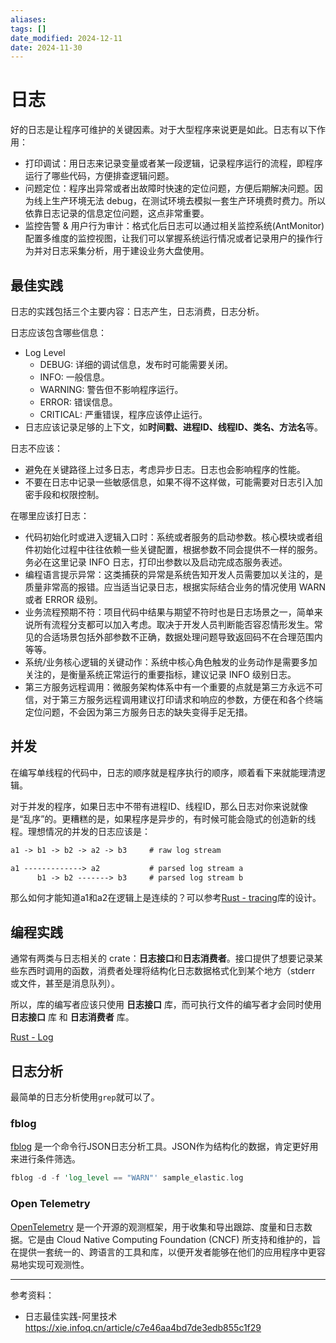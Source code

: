 ```yaml
---
aliases: 
tags: []
date_modified: 2024-12-11
date: 2024-11-30
---
```


# 日志

好的日志是让程序可维护的关键因素。对于大型程序来说更是如此。日志有以下作用：

- 打印调试：用日志来记录变量或者某一段逻辑，记录程序运行的流程，即程序运行了哪些代码，方便排查逻辑问题。
- 问题定位：程序出异常或者出故障时快速的定位问题，方便后期解决问题。因为线上生产环境无法 debug，在测试环境去模拟一套生产环境费时费力。所以依靠日志记录的信息定位问题，这点非常重要。
- 监控告警 & 用户行为审计：格式化后日志可以通过相关监控系统(AntMonitor)配置多维度的监控视图，让我们可以掌握系统运行情况或者记录用户的操作行为并对日志采集分析，用于建设业务大盘使用。

## 最佳实践

日志的实践包括三个主要内容：日志产生，日志消费，日志分析。

日志应该包含哪些信息：

- Log Level
    - DEBUG: 详细的调试信息，发布时可能需要关闭。
    - INFO: 一般信息。
    - WARNING: 警告但不影响程序运行。
    - ERROR: 错误信息。
    - CRITICAL: 严重错误，程序应该停止运行。
- 日志应该记录足够的上下文，如**时间戳、进程ID、线程ID、类名、方法名**等。

日志不应该：

- 避免在关键路径上过多日志，考虑异步日志。日志也会影响程序的性能。
- 不要在日志中记录一些敏感信息，如果不得不这样做，可能需要对日志引入加密手段和权限控制。

在哪里应该打日志：

- 代码初始化时或进入逻辑入口时：系统或者服务的启动参数。核心模块或者组件初始化过程中往往依赖一些关键配置，根据参数不同会提供不一样的服务。务必在这里记录 INFO 日志，打印出参数以及启动完成态服务表述。
- 编程语言提示异常：这类捕获的异常是系统告知开发人员需要加以关注的，是质量非常高的报错。应当适当记录日志，根据实际结合业务的情况使用 WARN 或者 ERROR 级别。
- 业务流程预期不符：项目代码中结果与期望不符时也是日志场景之一，简单来说所有流程分支都可以加入考虑。取决于开发人员判断能否容忍情形发生。常见的合适场景包括外部参数不正确，数据处理问题导致返回码不在合理范围内等等。
- 系统/业务核心逻辑的关键动作：系统中核心角色触发的业务动作是需要多加关注的，是衡量系统正常运行的重要指标，建议记录 INFO 级别日志。
- 第三方服务远程调用：微服务架构体系中有一个重要的点就是第三方永远不可信，对于第三方服务远程调用建议打印请求和响应的参数，方便在和各个终端定位问题，不会因为第三方服务日志的缺失变得手足无措。

## 并发

在编写单线程的代码中，日志的顺序就是程序执行的顺序，顺着看下来就能理清逻辑。

对于并发的程序，如果日志中不带有进程ID、线程ID，那么日志对你来说就像是“乱序”的。更糟糕的是，如果程序是异步的，有时候可能会隐式的创造新的线程。理想情况的并发的日志应该是：

```txt
a1 -> b1 -> b2 -> a2 -> b3     # raw log stream

a1 -------------> a2           # parsed log stream a
      b1 -> b2 -------> b3     # parsed log stream b
```

那么如何才能知道a1和a2在逻辑上是连续的？可以参考[Rust - tracing](../编程语言/Rust/库/日志.md)库的设计。

## 编程实践

通常有两类与日志相关的 crate：**日志接口**和**日志消费者**。接口提供了想要记录某些东西时调用的函数，消费者处理将结构化日志数据格式化到某个地方（stderr 或文件，甚至是消息队列）。

所以，库的编写者应该只使用 **日志接口** 库，而可执行文件的编写者才会同时使用 **日志接口** 库 和 **日志消费者** 库。

[Rust - Log](../编程语言/Rust/库/日志.md)

## 日志分析

最简单的日志分析使用`grep`就可以了。

### fblog

[fblog](https://github.com/brocode/fblog) 是一个命令行JSON日志分析工具。JSON作为结构化的数据，肯定更好用来进行条件筛选。

```rust
fblog -d -f 'log_level == "WARN"' sample_elastic.log
```

### Open Telemetry

[OpenTelemetry](https://opentelemetry.io/) 是一个开源的观测框架，用于收集和导出跟踪、度量和日志数据。它是由 Cloud Native Computing Foundation (CNCF) 所支持和维护的，旨在提供一套统一的、跨语言的工具和库，以便开发者能够在他们的应用程序中更容易地实现可观测性。

---

参考资料：

- 日志最佳实践-阿里技术 <https://xie.infoq.cn/article/c7e46aa4bd7de3edb855c1f29>
